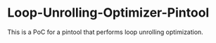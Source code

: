 # Loop-Unrolling-Optimizer-Pintool
This is a PoC for a pintool that performs loop unrolling optimization. 
